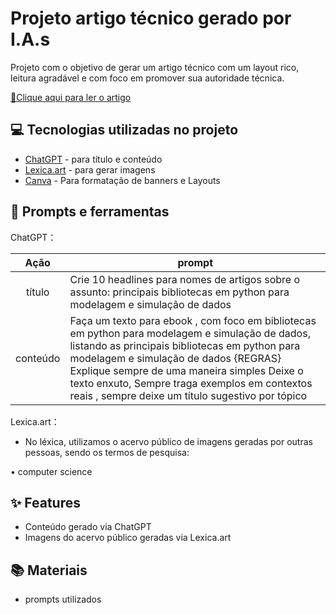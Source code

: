 # Projeto artigo técnico gerado por I.A.s

Projeto com o objetivo de gerar um artigo técnico com um layout rico, leitura agradável e com foco em promover sua autoridade técnica.

<a href="https://github.com/murilatorre/prompts-for-article-generate-by-ia/blob/main/.github/assets/Bibliotecas%20em%20Python%20para%20Modelagem%20e%20Simula%C3%A7%C3%A3o%20de%20Dados.pdf"> 📕Clique aqui para ler o artigo</a>

## 💻 Tecnologias utilizadas no projeto

- [ChatGPT](https://chat.openai.com/) - para título e conteúdo
- [Lexica.art](https://lexica.art/) - para gerar imagens
- [Canva](https://www.canva.com/) - Para formatação de banners e Layouts

## 📄 Prompts e ferramentas


ChatGPT：

|   Ação   | prompt                                                                                                                                                                                                                                                                         |
| :------: | ------------------------------------------------------------------------------------------------------------------------------------------------------------------------------------------------------------------------------------------------------------------------------ |
|  título  | Crie 10 headlines para nomes de artigos sobre o assunto: principais bibliotecas em python para modelagem e simulação de dados |
| conteúdo | Faça um texto para ebook , com foco em bibliotecas em python para modelagem e simulação de dados, listando as principais bibliotecas em python para modelagem e simulação de dados {REGRAS} Explique sempre de uma maneira simples Deixe o texto enxuto, Sempre traga exemplos em contextos reais , sempre deixe um título sugestivo por tópico |


Lexica.art：

- No léxica, utilizamos o acervo público de imagens geradas por outras pessoas, sendo os termos de pesquisa:

• computer science



## ✨ Features

- Conteúdo gerado via ChatGPT
- Imagens do acervo público geradas via Lexica.art

## 📚 Materiais

- prompts utilizados
